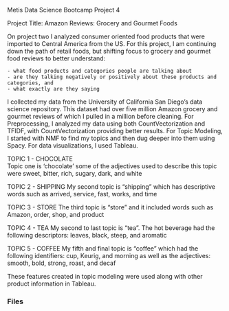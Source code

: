 Metis Data Science Bootcamp Project 4

Project Title: Amazon Reviews: Grocery and Gourmet Foods

On project two I analyzed consumer oriented food products that were imported to Central America from the US. For this project, I am continuing down the path of retail foods, but shifting focus to grocery and gourmet food reviews to better understand:

	- what food products and categories people are talking about
	- are they talking negatively or positively about these products and categories, and
	- what exactly are they saying 

I collected my data from the University of California San Diego’s data science repository. This dataset had over five million Amazon grocery and gourmet reviews of which I pulled in a million before cleaning. For Preprocessing, I analyzed my data using both CountVectorization and TFIDF, with CountVectorization providing better results. For Topic Modeling, I started with NMF to find my topics and then dug deeper into them using Spacy. For data visualizations, I used Tableau.

TOPIC 1 - CHOCOLATE  
Topic one is ‘chocolate’ some of the adjectives used to describe this topic were sweet, bitter, rich, sugary, dark, and white

TOPIC 2 - SHIPPING 
My second topic is “shipping” which has descriptive words such as arrived, service, fast, works, and time 

TOPIC 3 - STORE 
The third topic is “store” and it included words such as Amazon, order, shop, and product

TOPIC 4 - TEA
My second to last topic is “tea”. The hot beverage had the following descriptors: leaves, black, steep, and aromatic

TOPIC 5 - COFFEE 
My fifth and final topic is “coffee” which had the following identifiers:  cup, Keurig, and morning as well as the adjectives: smooth, bold, strong, roast, and decaf  

These features created in topic modeling were used along with other product information in Tableau.

### Files
